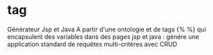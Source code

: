 # tag
Générateur Jsp et Java
A partir d'une ontologie et de tags {% %} qui encapsulent des variables 
dans des pages jsp et java  : génére une application standard de requêtes 
multi-critères avec CRUD
